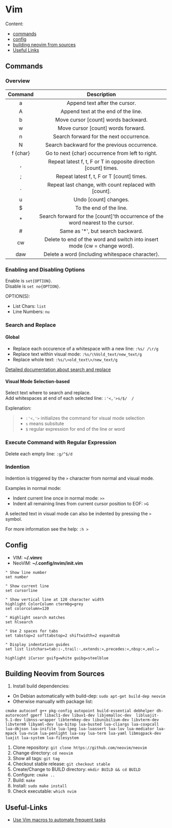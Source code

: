 # Vim

Content:  
* [commands](#commands)
* [config](#config)
* [building neovim from sources](#building-neovim-from-sources)
* [Useful Links](#useful-links)

## Commands

### Overview

| Command     | Description |
|:-----------:|:-----------:|
|    a        | Append text after the cursor. |
|    A        | Append text at the end of the line. |
|    b        | Move cursor [count] words backward. |
|    w        | Move cursor [count] words forward. |
|    n        | Search forward for the next occurrence. |
|    N        | Search backward for the previous occurrence. |
|    f {char} | Go to next {char} occurrence from left to right. |
|    ,        | Repeat latest f, t, F or T in opposite direction [count] times. |
|    ;        | Repeat latest f, t, F or T [count] times. |
|    .        | Repeat last change, with count replaced with [count]. |
|    u        | Undo [count] changes. |
|    $        | To the end of the line. |
|    *        | Search forward for the [count]'th occurrence of the word nearest to the cursor. |
|    #        | Same as '\*', but search backward. |
|    cw       | Delete to end of the word and switch into insert mode (cw = change word). |
|    daw      | Delete a word (including whitespace character). |

### Enabling and Disabling Options

Enable is ```set{OPTION}```.  
Disable is ```set no{OPTION}```.  

OPTION(S):

* List Chars: ```list```
* Line Numbers: ```nu```

### Search and Replace

#### Global

* Replace each occurence of a whitespace with a new line: `:%s/ /\r/g`
* Replace text within visual mode: `:%s/\%Vold_text/new_text/g`
* Replace whole text: `:%s/\<old_text\>/new_text/g`

[Detailed documentation about search and replace](https://vim.fandom.com/wiki/Search_and_replace)

#### Visual Mode Selection-based

Select text where to search and replace.  
Add whitespaces at end of each selected line: `:'<,'>s/$/  /`  

Explenation:  
> * `:'<,'>` initializes the command for visual mode selection
> * `s` means subsitute
> * `$` regular expression for end of the line or word

### Execute Command with Regular Expression

Delete each empty line: `:g/^$/d`

### Indention

Indention is triggered by the `>` character from normal and visual mode.  

Examples in normal mode:  

* Indent current line once in normal mode: `>>`
* Indent all remaining lines from current cursor position to EOF: `>G`

A selected text in visual mode can also be indented by pressing the `>` symbol.

For more information see the help: `:h >`

## Config

* VIM: __~/.vimrc__
* NeoVIM: __~/.config/nvim/init.vim__

```
" Show line number
set number

" Show current line
set cursorline

" Show vertical line at 120 character width
highlight ColorColumn ctermbg=grey
set colorcolumn=120

" Highlight search matches
set hlsearch

" Use 2 spaces for tabs
set tabstop=2 softtabstop=2 shiftwidth=2 expandtab

" Display indentation guides
set list listchars=tab:❘-,trail:·,extends:»,precedes:«,nbsp:×,eol:↵

highlight iCursor guifg=white guibg=steelblue
```

## Building Neovim from Sources

1. Install build dependencies: 
  * On Debian automatically with build-dep: `sudo apt-get build-dep neovim`
  * Otherwise manually with package list:  
  ```
  cmake autoconf g++ pkg-config autopoint build-essential debhelper dh-autoreconf gperf libacl1-dev libuv1-dev libjemalloc-dev  libluajit-5.1-dev libnss-wrapper libtermkey-dev libunibilium-dev libvterm-dev libvterm0 libyaml-dev lua-bitop lua-busted lua-cliargs lua-coxpcall lua-dkjson lua-inifile lua-lpeg lua-luassert lua-luv lua-mediator lua-mpack lua-nvim lua-penlight lua-say lua-term lua-yaml libmsgpack-dev luajit lua-system lua-filesystem
  ```
1. Clone repository: `git clone https://github.com/neovim/neovim`
1. Change directory: `cd neovim`
1. Show all tags: `git tag`
1. Checkout stable release: `git checkout stable`
1. Create/Change to BUILD directory: `mkdir BUILD && cd BUILD`
1. Configure: `cmake ..`
1. Build: `make`
1. Install: `sudo make install`
1. Check executable: `which nvim`

## Useful-Links

* [Use Vim macros to automate frequent tasks](https://www.redhat.com/sysadmin/use-vim-macros)
